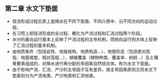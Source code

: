 ## 第二章 水文下垫面
- 径流形成过程实质上是降水在不同下垫面、不同介质中、沿不同方向的运动过程。
- 在习惯上把径流形成的全过程，概化为产流过程和汇流过程两个阶段。
- 水分的垂向运行基本上反映了产流过程的主导机制，而侧向运行则大体上反映了汇流过程的基本机制。
- 由地质条件（包括岩性、地层结构、地质构造...）、地貌形态（包括绝对高程、地面坡度、相对高程...）、植被覆盖（植物种类、覆盖率、树龄...）及土壤等要素组成的、对降水进行再分配的多因素自然综合体。称为水文下垫面。
- 由于影响产流、汇流、产沙的主导因子互有差异，按主导因素原则又将水文下垫面划分为产流地类、产沙地类和汇流地类。
